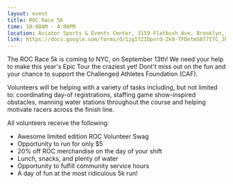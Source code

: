 ```yaml
---
layout: event
title: ROC Race 5K
time: 10:00AM - 4:00PM
location: Aviator Sports & Events Center, 3159 Flatbush Ave, Brooklyn, NY 11234
link: https://docs.google.com/forms/d/1zgIfZIDpvrd-Zk8-TFDetmS077ITC_JbfSMvk1wZ6Qw/viewform
---
```

The ROC Race 5k is coming to NYC, on September 13th! We need your help to make this year's Epic Tour the craziest yet! Dont't miss out on the fun and your chance to support the Challenged Athletes Foundation (CAF).

Volunteers will be helping with a variety of tasks including, but not limited to: coordinating day-of registrations, staffing game show-inspired obstacles, manning water stations throughout the course and helping motivate racers across the finish line.

All volunteers receive the following:

- Awesome limited edition ROC Volunteer Swag
- Opportunity to run for only $5
- 20% off ROC merchandise on the day of your shift 
- Lunch, snacks, and plenty of water
- Opportunity to fulfill community service hours
- A day of fun at the most ridiculous 5k run!
